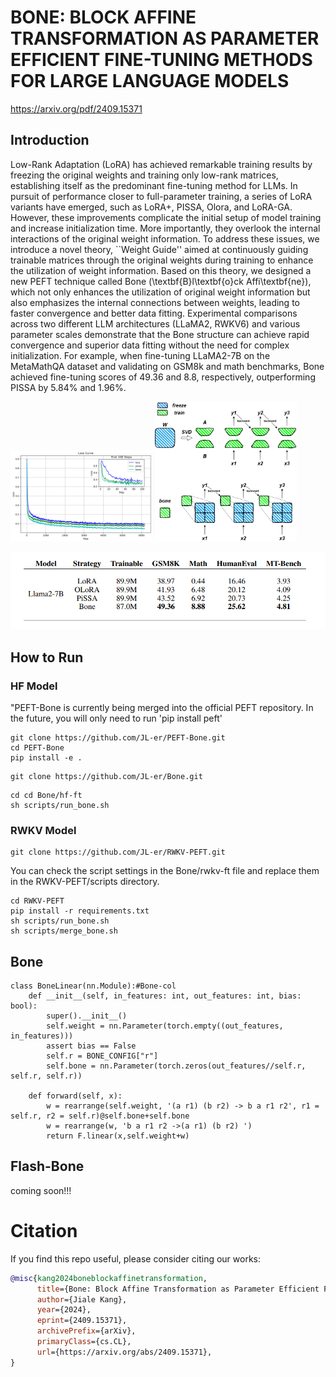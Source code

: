 # BONE: BLOCK AFFINE TRANSFORMATION AS PARAMETER EFFICIENT FINE-TUNING METHODS FOR LARGE LANGUAGE MODELS
https://arxiv.org/pdf/2409.15371

## Introduction
Low-Rank Adaptation (LoRA) has achieved remarkable training results by freezing the original weights and training only low-rank matrices, establishing itself as the predominant fine-tuning method for LLMs. In pursuit of performance closer to full-parameter training, a series of LoRA variants have emerged, such as LoRA+, PISSA, Olora, and LoRA-GA. However, these improvements complicate the initial setup of model training and increase initialization time. More importantly, they overlook the internal interactions of the original weight information. To address these issues, we introduce a novel theory, ``Weight Guide'' aimed at continuously guiding trainable matrices through the original weights during training to enhance the utilization of weight information. Based on this theory, we designed a new PEFT technique called Bone (\textbf{B}l\textbf{o}ck Affi\textbf{ne}), which not only enhances the utilization of original weight information but also emphasizes the internal connections between weights, leading to faster convergence and better data fitting. Experimental comparisons across two different LLM architectures (LLaMA2, RWKV6) and various parameter scales demonstrate that the Bone structure can achieve rapid convergence and superior data fitting without the need for complex initialization. For example, when fine-tuning LLaMA2-7B on the MetaMathQA dataset and validating on GSM8k and math benchmarks, Bone achieved fine-tuning scores of 49.36 and 8.8, respectively, outperforming PISSA by 5.84\% and 1.96\%.
<p float="left">
  <img src="./assets/llama2-7b.png" width="45%" />
  <img src="./assets/train_step.png" width="45%" /> 
</p>

<p>
  <img src="./assets/score.png" />
</p>

## How to Run
### HF Model
"PEFT-Bone is currently being merged into the official PEFT repository. In the future, you will only need to run 'pip install peft'
```
git clone https://github.com/JL-er/PEFT-Bone.git
cd PEFT-Bone
pip install -e .
```
```
git clone https://github.com/JL-er/Bone.git
```
```
cd cd Bone/hf-ft
sh scripts/run_bone.sh
```
### RWKV Model
```
git clone https://github.com/JL-er/RWKV-PEFT.git
```
You can check the script settings in the Bone/rwkv-ft file and replace them in the RWKV-PEFT/scripts directory.
```
cd RWKV-PEFT
pip install -r requirements.txt
sh scripts/run_bone.sh
sh scripts/merge_bone.sh
```

## Bone
```
class BoneLinear(nn.Module):#Bone-col
    def __init__(self, in_features: int, out_features: int, bias: bool):
        super().__init__()
        self.weight = nn.Parameter(torch.empty((out_features, in_features)))
        assert bias == False
        self.r = BONE_CONFIG["r"]
        self.bone = nn.Parameter(torch.zeros(out_features//self.r, self.r, self.r))
    
    def forward(self, x):
        w = rearrange(self.weight, '(a r1) (b r2) -> b a r1 r2', r1 = self.r, r2 = self.r)@self.bone+self.bone
        w = rearrange(w, 'b a r1 r2 ->(a r1) (b r2) ')
        return F.linear(x,self.weight+w)
```
## Flash-Bone
coming soon!!!


# Citation
If you find this repo useful, please consider citing our works:
```bib
@misc{kang2024boneblockaffinetransformation,
      title={Bone: Block Affine Transformation as Parameter Efficient Fine-tuning Methods for Large Language Models}, 
      author={Jiale Kang},
      year={2024},
      eprint={2409.15371},
      archivePrefix={arXiv},
      primaryClass={cs.CL},
      url={https://arxiv.org/abs/2409.15371}, 
}
